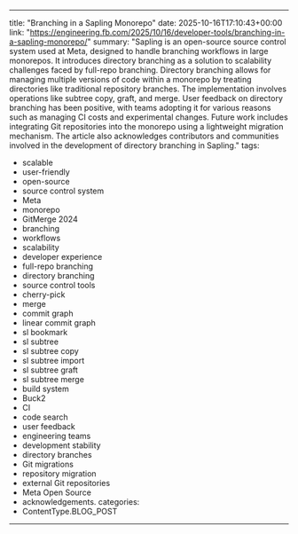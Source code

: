 
---
title: "Branching in a Sapling Monorepo"
date: 2025-10-16T17:10:43+00:00
link: "https://engineering.fb.com/2025/10/16/developer-tools/branching-in-a-sapling-monorepo/"
summary: "Sapling is an open-source source control system used at Meta, designed to handle branching workflows in large monorepos. It introduces directory branching as a solution to scalability challenges faced by full-repo branching. Directory branching allows for managing multiple versions of code within a monorepo by treating directories like traditional repository branches. The implementation involves operations like subtree copy, graft, and merge. User feedback on directory branching has been positive, with teams adopting it for various reasons such as managing CI costs and experimental changes. Future work includes integrating Git repositories into the monorepo using a lightweight migration mechanism. The article also acknowledges contributors and communities involved in the development of directory branching in Sapling."
tags:
  - scalable
  - user-friendly
  - open-source
  - source control system
  - Meta
  - monorepo
  - GitMerge 2024
  - branching
  - workflows
  - scalability
  - developer experience
  - full-repo branching
  - directory branching
  - source control tools
  - cherry-pick
  - merge
  - commit graph
  - linear commit graph
  - sl bookmark
  - sl subtree
  - sl subtree copy
  - sl subtree import
  - sl subtree graft
  - sl subtree merge
  - build system
  - Buck2
  - CI
  - code search
  - user feedback
  - engineering teams
  - development stability
  - directory branches
  - Git migrations
  - repository migration
  - external Git repositories
  - Meta Open Source
  - acknowledgements.
categories:
  - ContentType.BLOG_POST
---


